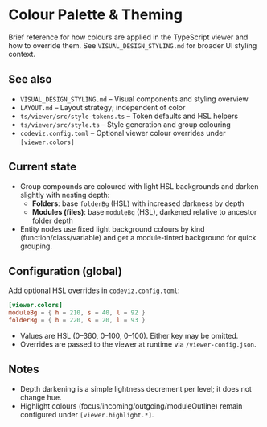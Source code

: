# Colour Palette & Theming

Brief reference for how colours are applied in the TypeScript viewer and how to override them. See `VISUAL_DESIGN_STYLING.md` for broader UI styling context.

## See also

- `VISUAL_DESIGN_STYLING.md` – Visual components and styling overview
- `LAYOUT.md` – Layout strategy; independent of color
- `ts/viewer/src/style-tokens.ts` – Token defaults and HSL helpers
- `ts/viewer/src/style.ts` – Style generation and group colouring
- `codeviz.config.toml` – Optional viewer colour overrides under `[viewer.colors]`

## Current state

- Group compounds are coloured with light HSL backgrounds and darken slightly with nesting depth:
  - **Folders**: base `folderBg` (HSL) with increased darkness by depth
  - **Modules (files)**: base `moduleBg` (HSL), darkened relative to ancestor folder depth
- Entity nodes use fixed light background colours by kind (function/class/variable) and get a module-tinted background for quick grouping.

## Configuration (global)

Add optional HSL overrides in `codeviz.config.toml`:

```toml
[viewer.colors]
moduleBg = { h = 210, s = 40, l = 92 }
folderBg = { h = 220, s = 20, l = 93 }
```

- Values are HSL (0–360, 0–100, 0–100). Either key may be omitted.
- Overrides are passed to the viewer at runtime via `/viewer-config.json`.

## Notes

- Depth darkening is a simple lightness decrement per level; it does not change hue.
- Highlight colours (focus/incoming/outgoing/moduleOutline) remain configured under `[viewer.highlight.*]`.


